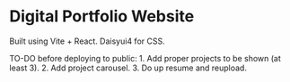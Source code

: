 # Digital Portfolio Website

Built using Vite + React.
Daisyui4 for CSS.

TO-DO before deploying to public:
    1. Add proper projects to be shown (at least 3).
    2. Add project carousel.
    3. Do up resume and reupload.
